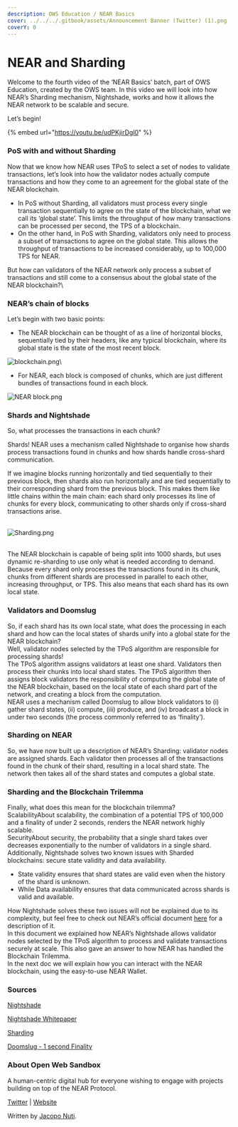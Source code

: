 ```yaml
---
description: OWS Education / NEAR Basics
cover: ../../../.gitbook/assets/Announcement Banner (Twitter) (1).png
coverY: 0
---
```


# NEAR and Sharding

Welcome to the fourth video of the ‘NEAR Basics’ batch, part of OWS Education, created by the OWS team. In this video we will look into how NEAR’s Sharding mechanism, Nightshade, works and how it allows the NEAR network to be scalable and secure.

Let’s begin!

{% embed url="https://youtu.be/udPKjirDgl0" %}

### PoS with and without Sharding

Now that we know how NEAR uses TPoS to select a set of nodes to validate transactions, let’s look into how the validator nodes actually compute transactions and how they come to an agreement for the global state of the NEAR blockchain.

* In PoS without Sharding, all validators must process every single transaction sequentially to agree on the state of the blockchain, what we call its ‘global state’. This limits the throughput of how many transactions can be processed per second, the TPS of a blockchain.
* On the other hand, in PoS with Sharding, validators only need to process a subset of transactions to agree on the global state. This allows the throughput of transactions to be increased considerably, up to 100,000 TPS for NEAR.

But how can validators of the NEAR network only process a subset of transactions and still come to a consensus about the global state of the NEAR blockchain?\


### NEAR’s chain of blocks

Let’s begin with two basic points:

* The NEAR blockchain can be thought of as a line of horizontal blocks, sequentially tied by their headers, like any typical blockchain, where its global state is the state of the most recent block.

![blockchain.png](https://codahosted.io/docs/hfGgtxGDfQ/blobs/bl-JjN8bMNfJF/b70d36b06304afe54e3ca1467b0761d1111611367ddd84be2bc02b511bead92f1f08923192502c1a556a5c241a436a3767590b5f0ffe55046718dd1f20db61218bd12ba4468d9773c0093f0d43349042e8632448e9300e5ed0832570996492bd35f48089)\


* For NEAR, each block is composed of chunks, which are just different bundles of transactions found in each block.

![NEAR block.png](https://codahosted.io/docs/hfGgtxGDfQ/blobs/bl-S7NGulDAu4/613be02e1f9f15547e7b2d27de206fad04d183a6adb8be0448fb681e2f610aa80bc620e1347c0a9f6549e62e68af0ea6c4aab88a3da3f9dd177cc22e1f0326d94a0f41cf87a77bd904f8e157f7c6863a3e42b57c187e70e9134dc6694ed780d3f9590020)

### Shards and Nightshade

So, what processes the transactions in each chunk?

Shards! NEAR uses a mechanism called Nightshade to organise how shards process transactions found in chunks and how shards handle cross-shard communication.

If we imagine blocks running horizontally and tied sequentially to their previous block, then shards also run horizontally and are tied sequentially to their corresponding shard from the previous block. This makes them like little chains within the main chain: each shard only processes its line of chunks for every block, communicating to other shards only if cross-shard transactions arise.

\
![Sharding.png](https://codahosted.io/docs/hfGgtxGDfQ/blobs/bl-1tGXH9wwe3/55daf6b8e55ee1f53d9eba1e949c4d5ef4f51d9f9b383e4a2811a42ed6daa0f9885b3ff8a0b6748bb8abc2322d72d49a198109b9a472cb95ed60238e5d287c5d0460c3e447fd552b506967a31654d2a1296053730ec6a8f816737f8e99445c2d279748f5)

\
The NEAR blockchain is capable of being split into 1000 shards, but uses dynamic re-sharding to use only what is needed according to demand. Because every shard only processes the transactions found in its chunk, chunks from different shards are processed in parallel to each other, increasing throughput, or TPS. This also means that each shard has its own local state.

### Validators and Doomslug

So, if each shard has its own local state, what does the processing in each shard and how can the local states of shards unify into a global state for the NEAR blockchain?\
Well, validator nodes selected by the TPoS algorithm are responsible for processing shards!\
The TPoS algorithm assigns validators at least one shard. Validators then process their chunks into local shard states. The TPoS algorithm then assigns block validators the responsibility of computing the global state of the NEAR blockchain, based on the local state of each shard part of the network, and creating a block from the computation.\
NEAR uses a mechanism called Doomslug to allow block validators to (i) gather shard states, (ii) compute, (iii) produce, and (iv) broadcast a block in under two seconds (the process commonly referred to as ‘finality’).

### Sharding on NEAR

So, we have now built up a description of NEAR’s Sharding: validator nodes are assigned shards. Each validator then processes all of the transactions found in the chunk of their shard, resulting in a local shard state. The network then takes all of the shard states and computes a global state.

### Sharding and the Blockchain Trilemma

Finally, what does this mean for the blockchain trilemma?\
ScalabilityAbout scalability, the combination of a potential TPS of 100,000 and a finality of under 2 seconds, renders the NEAR network highly scalable.\
SecurityAbout security, the probability that a single shard takes over decreases exponentially to the number of validators in a single shard. Additionally, Nightshade solves two known issues with Sharded blockchains: secure state validity and data availability.

* State validity ensures that shard states are valid even when the history of the shard is unknown.
* While Data availability ensures that data communicated across shards is valid and available.

How Nightshade solves these two issues will not be explained due to its complexity, but feel free to check out NEAR’s official document [here](https://near.org/papers/nightshade/#nightshade) for a description of it.\
In this document we explained how NEAR’s Nightshade allows validator nodes selected by the TPoS algorithm to process and validate transactions securely at scale. This also gave an answer to how NEAR has handled the Blockchain Trilemma.\
In the next doc we will explain how you can interact with the NEAR blockchain, using the easy-to-use NEAR Wallet.

### Sources

[Nightshade](https://near.org/papers/nightshade/#nightshade)

[Nightshade Whitepaper](https://near.org/downloads/Nightshade.pdf)

[Sharding](https://www.computerworld.com/article/3336187/sharding-what-it-is-and-why-so-many-blockchain-protocols-rely-on-it.html)

[Doomslug - 1 second Finality](https://near.org/blog/doomslug-comparison/)

### About Open Web Sandbox

A human-centric digital hub for everyone wishing to engage with projects building on top of the NEAR Protocol.

[Twitter](https://near.org/sandbox/) | [Website](https://twitter.com/OpenWebSandbox)

Written by [Jacopo Nuti](https://medium.com/@jacopo\_nuti).

